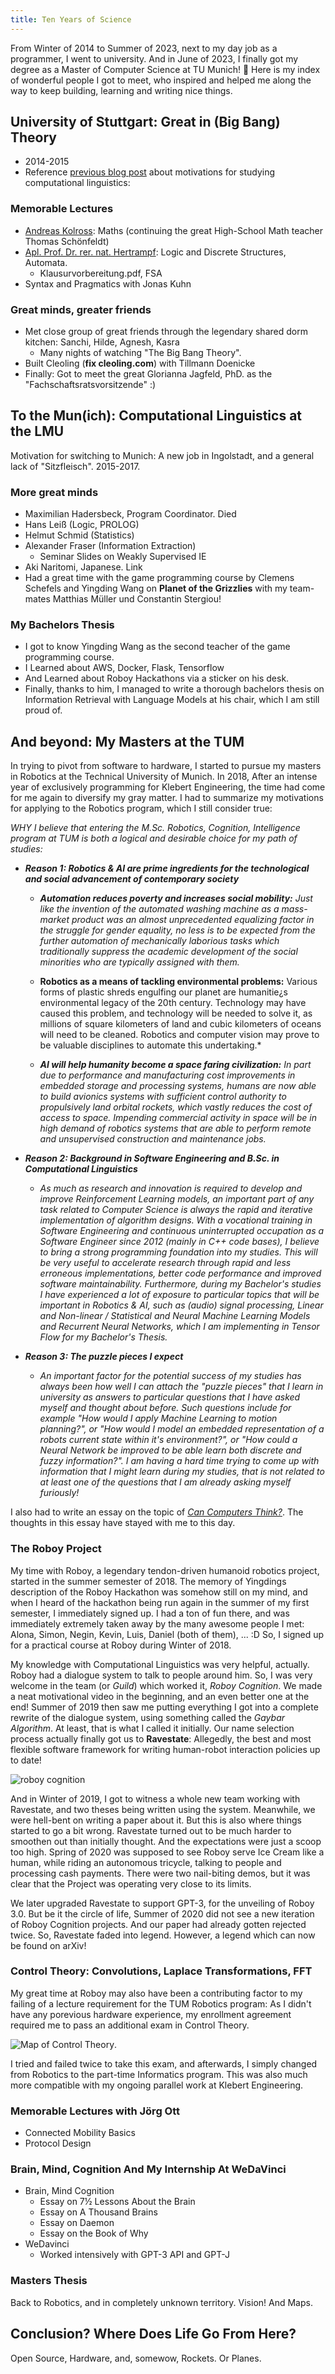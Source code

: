```yaml
---
title: Ten Years of Science
---
```


From Winter of 2014 to Summer of 2023, next to my day job as a programmer, I went to university. And in June of 2023, I finally got my degree as a Master of Computer Science at TU Munich! 🍻 Here is my index of wonderful people I got to meet, who inspired and helped me along the way to keep building, learning and writing nice things.

University of Stuttgart: Great in (Big Bang) Theory
----------------------------------------------------------

* 2014-2015
* Reference [previous blog post](../3_nlp/en.md) about motivations for studying computational linguistics:

### Memorable Lectures

* [Andreas Kolross](https://www.igt.uni-stuttgart.de/team/Kollross/): Maths (continuing the great High-School Math teacher Thomas Schönfeldt)
* [Apl. Prof. Dr. rer. nat. Hertrampf](https://www.f05.uni-stuttgart.de/fakultaet/personen/Hertrampf-00001/): Logic and Discrete Structures, Automata.
  * Klausurvorbereitung.pdf, FSA
* Syntax and Pragmatics with Jonas Kuhn

### Great minds, greater friends

* Met close group of great friends through the legendary shared dorm kitchen: Sanchi, Hilde, Agnesh, Kasra
  * Many nights of watching "The Big Bang Theory".
* Built Cleoling (**fix cleoling.com**) with Tillmann Doenicke
* Finally: Got to meet the great Glorianna Jagfeld, PhD. as the "Fachschaftsratsvorsitzende" :)

To the Mun(ich): Computational Linguistics at the LMU
-----------------------------------------------------

Motivation for switching to Munich: A new job in Ingolstadt, and a general lack of "Sitzfleisch". 2015-2017.

### More great minds

* Maximilian Hadersbeck, Program Coordinator. Died
* Hans Leiß (Logic, PROLOG)
* Helmut Schmid (Statistics)
* Alexander Fraser (Information Extraction)
  * Seminar Slides on Weakly Supervised IE
* Aki Naritomi, Japanese. Link 
* Had a great time with the game programming course by Clemens Schefels and Yingding Wang on **Planet of the Grizzlies** with my team-mates Matthias Müller und Constantin Stergiou!

### My Bachelors Thesis

* I got to know Yingding Wang as the second teacher of the game programming course.
* I Learned about AWS, Docker, Flask, Tensorflow
* And Learned about Roboy Hackathons via a sticker on his desk.
* Finally, thanks to him, I managed to write a thorough bachelors thesis on Information Retrieval with Language Models at his chair, which I am still proud of.

And beyond: My Masters at the TUM
---------------------------------

In trying to pivot from software to hardware, I started to pursue my masters in Robotics at the Technical University of Munich.
In 2018, After an intense year of exclusively programming for Klebert Engineering, the time had come for me again to diversify my gray matter.
I had to summarize my motivations for applying to the Robotics program, which I still consider true:

*WHY I believe that entering the M.Sc. Robotics, Cognition, Intelligence program at TUM is both a logical and desirable choice for my path
of studies:*

* ***Reason 1: Robotics & AI are prime ingredients for the technological and social advancement of contemporary society***

  * ***Automation reduces poverty and increases social mobility:** Just like the invention of the automated washing machine as a mass-market
product was an almost unprecedented equalizing factor in the struggle for gender equality, no less is to be expected from the further 
automation of mechanically laborious tasks which traditionally suppress the academic development of the social minorities who are typically
assigned with them.*

  * **Robotics as a means of tackling environmental problems:** Various forms of plastic shreds engulfing our planet are humanitie¿s
environmental legacy of the 20th century. Technology may have caused this problem, and technology will be needed to solve it, as millions
of square kilometers of land and cubic kilometers of oceans will need to be cleaned. Robotics and computer vision may prove to be 
valuable disciplines to automate this undertaking.*

  * ***AI will help humanity become a space faring civilization:** In part due to performance and manufacturing cost improvements in embedded
storage and processing systems, humans are now able to build avionics systems with sufficient control authority to propulsively land orbital
rockets, which vastly reduces the cost of access to space. Impending commercial activity in space will be in high demand of robotics 
systems that are able to perform remote and unsupervised construction and maintenance jobs.*

* ***Reason 2: Background in Software Engineering and B.Sc. in Computational Linguistics***

  * *As much as research and innovation is required to develop and improve Reinforcement Learning models, an important part of any task 
related to Computer Science is always the rapid and iterative implementation of algorithm designs. With a vocational training in Software 
Engineering and continuous uninterrupted occupation as a Software Engineer since 2012 (mainly in C++ code bases), I believe to bring a 
strong programming foundation into my studies. This will be very useful to accelerate research through rapid and less erroneous 
implementations, better code performance and improved software maintainability.
Furthermore, during my Bachelor's studies I have experienced a lot of exposure to particular topics that will be important in Robotics & AI,
such as (audio) signal processing, Linear and Non-linear / Statistical and Neural Machine Learning Models and Recurrent Neural 
Networks, which I am implementing in Tensor Flow for my Bachelor's Thesis.*

* ***Reason 3: The puzzle pieces I expect***

  * *An important factor for the potential success of my studies has always been how well I can attach the "puzzle pieces" that I learn in
university as answers to particular questions that I have asked myself and thought about before. Such questions include for example "How
would I apply Machine Learning to motion planning?", or "How would I model an embedded representation of a robots current state within
it's environment?", or "How could a Neural Network be improved to be able learn both discrete and fuzzy information?".
I am having a hard time trying to come up with information that I might learn during my studies, that is not related to at least one of the 
questions that I am already asking myself furiously!*

I also had to write an essay on the topic of [*Can Computers Think?*](../6_compthought/en.md). The thoughts in this essay have stayed with me to this day.

### The Roboy Project

My time with Roboy, a legendary tendon-driven humanoid robotics project, started in the summer semester of 2018.
The memory of Yingdings description of the Roboy Hackathon was somehow still on my mind, and when I heard
of the hackathon being run again in the summer of my first semester, I immediately signed up. I had a ton
of fun there, and was immediately extremely taken away by the many awesome people I met: Alona, Simon, Negin,
Kevin, Luis, Daniel (both of them), ... :D So, I signed up for a practical course at Roboy during
Winter of 2018.

My knowledge with Computational Linguistics was very helpful, actually. Roboy had a dialogue system
to talk to people around him. So, I was very welcome in the team (or *Guild*) which worked it,
*Roboy Cognition*. We made a neat motivational video in the beginning, and an even better one at the end!
Summer of 2019 then saw me putting everything I got into a complete rewrite of the dialogue system,
using something called the *Gaybar Algorithm*. At least, that is what I called it initially.
Our name selection process actually finally got us to **Ravestate**: Allegedly, the best and most flexible software
framework for writing human-robot interaction policies up to date!

![roboy cognition](roboy-cognition.jpg)

And in Winter of 2019, I got to witness a whole new team working with Ravestate, and two theses being written
using the system. Meanwhile, we were hell-bent on writing a paper about it. But this is also
where things started to go a bit wrong. Ravestate turned out to be much harder to smoothen out than
initially thought. And the expectations were just a scoop too high. Spring of 2020 was supposed to see
Roboy serve Ice Cream like a human, while riding an autonomous tricycle, talking to people and processing
cash payments. There were two nail-biting demos, but it was clear that the Project was operating
very close to its limits.

We later upgraded Ravestate to support GPT-3, for the unveiling of Roboy 3.0. But be it the circle of life,
Summer of 2020 did not see a new iteration of Roboy Cognition projects. And our paper had already gotten 
rejected twice. So, Ravestate faded into legend. However, a legend which can now be found on arXiv!

### Control Theory: Convolutions, Laplace Transformations, FFT

My great time at Roboy may also have been a contributing factor to my failing of a lecture requirement
for the TUM Robotics program: As I didn't have any porevious hardware experience, my enrollment agreement
required me to pass an additional exam in Control Theory.

![Map of Control Theory](https://camo.githubusercontent.com/c0d2433107a617de7f7a6d7f43d0c84caf8a256393c5339708bb1bd8e3bf5bed/68747470733a2f2f737461746963312e73717561726573706163652e636f6d2f7374617469632f3562326437363532356366643739306334613231383039332f742f3566333834356162333338346232333337633332313462392f313539373532333338323332352f436f6e74726f6c5f4d61705f766572342e706e67).

I tried and failed twice to take this exam, and afterwards, I simply changed from Robotics to the
part-time Informatics program. This was also much more compatible with my ongoing parallel work
at Klebert Engineering.

### Memorable Lectures with Jörg Ott

* Connected Mobility Basics
* Protocol Design

### Brain, Mind, Cognition And My Internship At WeDaVinci

* Brain, Mind Cognition
  * Essay on 7½ Lessons About the Brain
  * Essay on A Thousand Brains
  * Essay on Daemon
  * Essay on the Book of Why
* WeDavinci
  * Worked intensively with GPT-3 API and GPT-J

### Masters Thesis

Back to Robotics, and in completely unknown territory. Vision! And Maps.

Conclusion? Where Does Life Go From Here?
-----------------------------------------

Open Source, Hardware, and, somewow, Rockets. Or Planes.
